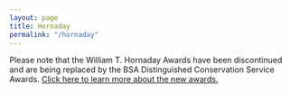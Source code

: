 ```yaml
---
layout: page
title: Hornaday
permalink: "/hornaday"
---
```


Please note that the William T. Hornaday Awards have been discontinued and are being replaced by the BSA Distinguished Conservation Service Awards. [Click here to learn more about the new awards.](/bsa_conservation_service_awards)
